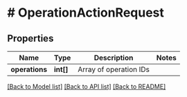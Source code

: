 # # OperationActionRequest

## Properties

Name | Type | Description | Notes
------------ | ------------- | ------------- | -------------
**operations** | **int[]** | Array of operation IDs |

[[Back to Model list]](../../README.md#models) [[Back to API list]](../../README.md#endpoints) [[Back to README]](../../README.md)
